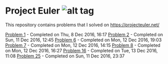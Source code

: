 # Project Euler ![alt tag](https://projecteuler.net/profile/arun.thekkuden.png)
This repository contains problems that I solved on https://projecteuler.net/

[Problem 1](https://projecteuler.net/problem=1) - Completed on Thu, 8 Dec 2016, 16:17
[Problem 2](https://projecteuler.net/problem=2) - Completed on Sun, 11 Dec 2016, 12:45
[Problem 6](https://projecteuler.net/problem=6) - Completed on Mon, 12 Dec 2016, 19:03
[Problem 7](https://projecteuler.net/problem=7) - Completed on Mon, 12 Dec 2016, 14:15
[Problem 8](https://projecteuler.net/problem=8) - Completed on Mon, 12 Dec 2016, 16:27
[Problem 16](https://projecteuler.net/problem=16) - Completed on Tue, 13 Dec 2016, 11:08
[Problem 25](https://projecteuler.net/problem=25) - Completed on Sun, 11 Dec 2016, 23:37
